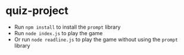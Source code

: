 # quiz-project

* Run `npm install` to install the `prompt` library 
* Run `node index.js` to play the game
* Or run `node readline.js` to play the game without using the `prompt` library

